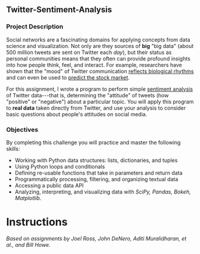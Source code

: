 ## Twitter-Sentiment-Analysis
### Project Description
Social networks are a fascinating domains for applying concepts from data science and visualization. Not only are they sources of **big** "big data" (about 500 million tweets are sent on Twitter each _day_), but their status as personal communities means that they often can provide profound insights into how people think, feel, and interact. For example, researchers have shown that the "mood" of Twitter communication [reflects biological rhythms](http://www.nytimes.com/2011/09/30/science/30twitter.html) and can even be used to [predict the stock market](http://arxiv.org/pdf/1010.3003&embedded=true).

For this assignment, I wrote a program to perform simple [sentiment analysis](https://en.wikipedia.org/wiki/Sentiment_analysis) of Twitter data---that is, determining the "attitude" of tweets (how "positive" or "negative") about a particular topic. You will apply this program to **real data** taken directly from Twitter, and use your analysis to consider basic questions about people's attitudes on social media.

### Objectives
By completing this challenge you will practice and master the following skills:

* Working with Python data structures: lists, dictionaries, and tuples
* Using Python loops and conditionals
* Defining re-usable functions that take in parameters and return data
* Programmatically processing, filtering, and organizing textual data
* Accessing a public data API
* Analyzing, interpreting, and visualizing data with _SciPy, Pandas, Bokeh, Matplotlib_.

# Instructions


_Based on assignments by Joel Ross, John DeNero, Aditi Muralidharan, et al., and Bill Howe._ 